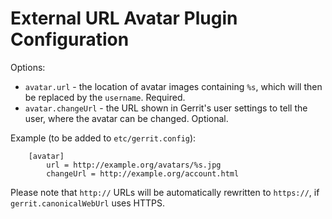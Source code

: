 External URL Avatar Plugin Configuration
========================================


Options:

  * `avatar.url` - the location of avatar images containing `%s`, which will then be replaced by the `username`. Required.
  * `avatar.changeUrl` - the URL shown in Gerrit's user settings to tell the user, where the avatar can be changed. Optional.

Example (to be added to `etc/gerrit.config`):

```
    [avatar]
        url = http://example.org/avatars/%s.jpg
        changeUrl = http://example.org/account.html
```

Please note that `http://` URLs will be automatically rewritten to `https://`, if `gerrit.canonicalWebUrl` uses HTTPS.